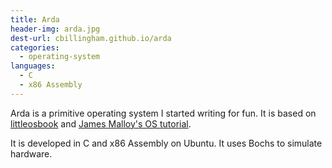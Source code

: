 ```yaml
---
title: Arda
header-img: arda.jpg
dest-url: cbillingham.github.io/arda
categories:
  - operating-system
languages:
  - C
  - x86 Assembly
---
```

Arda is a primitive operating system I started writing for fun.
It is based on [littleosbook](http://littleosbook.github.io) and [James Malloy's OS tutorial](http://www.jamesmolloy.co.uk/tutorial_html/).

It is developed in C and x86 Assembly on Ubuntu. It uses Bochs to simulate hardware.